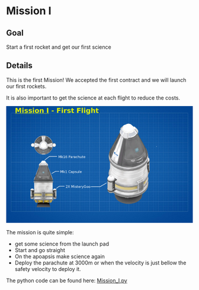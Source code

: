 # Mission I

## Goal

Start a first rocket and get our first science

## Details

This is the first Mission! We accepted the first contract and we will launch our first rockets.

It is also important to get the science at each flight to reduce the costs.

![First Vessel Blue Print](./BluePrint/BluePrint-MissionI_small.png)

The mission is quite simple:
- get some science from the launch pad
- Start and go straight
- On the apoapsis make science again
- Deploy the parachute at 3000m or when the velocity is just bellow the safety velocity to deploy it.

The python code can be found here:
[Mission_I.py](./Mission_I.py)
